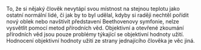 <emphasis level="moderate">To, že si nějaký člověk nevytápí svou místnost na stejnou teplotu jako ostatní normální lidé,<break time="0.3s"/> či jak by to byl udělal,<break time="0.3s"/> kdyby si raději nechtěl pořídit nový oblek<break time="0.3s"/> nebo navštívit představení Beethovenovy symfonie,<break time="0.3s"/> nelze vysvětlit pomocí metod přírodních věd.</emphasis><break time="0.5s"/> <prosody rate="95%">Objektivní a otevřené zkoumání přírodních věd<break time="0.3s"/> jsou pouze problémy týkající se objektivní hodnoty užití.</prosody><break time="0.5s"/> <emphasis level="strong">Hodnocení objektivní hodnoty užití ze strany jednajícího člověka<break time="0.3s"/> je věc jiná.</emphasis> 